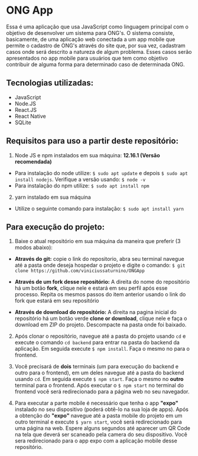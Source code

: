 # ONG App

Essa é uma aplicação que usa JavaScript como linguagem principal com o objetivo de desenvolver um sistema para ONG's. O sistema consiste, basicamente, de uma aplicação web conectada a um app mobile que permite o cadastro de ONG's através do site que, por sua vez, cadastram casos onde será descrito a natureza de algum problema. Esses casos serão apresentados no app mobile para usuários que tem como objetivo contribuir de alguma forma para determinado caso de determinada ONG. 

## **Tecnologias utilizadas:**
* JavaScript
* Node.JS
* React.JS
* React Native
* SQLite

## **Requisitos para uso a partir deste repositório:**
1. Node JS e npm instalados em sua máquina: **12.16.1 (Versão recomendada)**
* Para instalação do node utilize: `$ sudo apt update` e depois `$ sudo apt install nodejs`. Verifique a versão usando: `$ node -v`
* Para instalação do npm utilize: `$ sudo apt install npm`

2. yarn instalado em sua máquina
* Utilize o seguinte comando para instalação: `$ sudo apt install yarn`

## **Para execução do projeto:**

1. Baixe o atual repositório em sua máquina da maneira que preferir (3 modos abaixo):

* **Através do git:** copie o link do repositorio, abra seu terminal navegue até a pasta onde deseja hospedar o projeto e digite o comando: 
`$ git clone https://github.com/viniciussaturnino/ONGApp`

*  **Através de um fork desse repositório:** A direita do nome do repositório há um botão **fork**, clique nele e estará em seu perfil após esse processo. Repita os mesmos passos do item anterior usando o link do fork que estará em seu repositório

*  **Através de download do repositório:** A direita na pagina inicial do repositório há um botão verde **clone or download**, clique nele e faça o download em ZIP do projeto. Descompacte na pasta onde foi baixado.

2. Após clonar o repositório, navegue até a pasta do projeto usando `cd` e execute o comando `cd backend` para entrar na pasta do backend da aplicação. Em seguida execute `$ npm install`. Faça o mesmo no para o frontend.

3. Você precisará de **dois** terminais (um para execução do backend e outro para o frontend), em um deles navegue até a pasta do backend usando `cd`. Em seguida execute `$ npm start`. Faça o mesmo no **outro** terminal para o frontend.
Após executar o `$ npm start` no terminal do frontend você será redirecionado para a página web no seu navegador.

3. Para executar a parte mobile é necessário que tenha o app **"expo"** instalado no seu dispositivo (poderá obtê-lo na sua loja de apps). Após a obtenção do **"expo"** navegue até a pasta mobile do projeto em um outro terminal e execute `$ yarn start`, você será redirecionado para uma página na web. Espere alguns segundos até aparecer um QR Code na tela que deverá ser scaneado pela camera do seu dispositivo. Você sera redirecionado para o app expo com a aplicação mobile desse repositório.